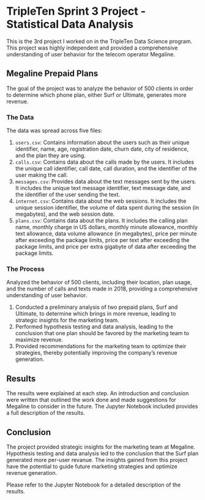 # TripleTen Sprint 3 Project - Statistical Data Analysis

This is the 3rd project I worked on in the TripleTen Data Science program. This project was highly independent and provided a comprehensive understanding of user behavior for the telecom operator Megaline.

## Megaline Prepaid Plans

The goal of the project was to analyze the behavior of 500 clients in order to determine which phone plan, either Surf or Ultimate, generates more revenue. 

### The Data

The data was spread across five files:

1. `users.csv`: Contains information about the users such as their unique identifier, name, age, registration date, churn date, city of residence, and the plan they are using.
2. `calls.csv`: Contains data about the calls made by the users. It includes the unique call identifier, call date, call duration, and the identifier of the user making the call.
3. `messages.csv`: Provides data about the text messages sent by the users. It includes the unique text message identifier, text message date, and the identifier of the user sending the text.
4. `internet.csv`: Contains data about the web sessions. It includes the unique session identifier, the volume of data spent during the session (in megabytes), and the web session date.
5. `plans.csv`: Contains data about the plans. It includes the calling plan name, monthly charge in US dollars, monthly minute allowance, monthly text allowance, data volume allowance (in megabytes), price per minute after exceeding the package limits, price per text after exceeding the package limits, and price per extra gigabyte of data after exceeding the package limits.

### The Process

Analyzed the behavior of 500 clients, including their location, plan usage, and the number of calls and texts made in 2018, providing a comprehensive understanding of user behavior. 

1. Conducted a preliminary analysis of two prepaid plans, Surf and Ultimate, to determine which brings in more revenue, leading to strategic insights for the marketing team. 
2. Performed hypothesis testing and data analysis, leading to the conclusion that one plan should be favored by the marketing team to maximize revenue.  
3. Provided recommendations for the marketing team to optimize their strategies, thereby potentially improving the company’s revenue generation.

## Results

The results were explained at each step. An introduction and conclusion were written that outlined the work done and made suggestions for Megaline to consider in the future. The Jupyter Notebook included provides a full description of the results.

## Conclusion

The project provided strategic insights for the marketing team at Megaline. Hypothesis testing and data analysis led to the conclusion that the Surf plan generated more per-user revanue. The insights gained from this project have the potential to guide future marketing strategies and optimize revenue generation. 

Please refer to the Jupyter Notebook for a detailed description of the results.
